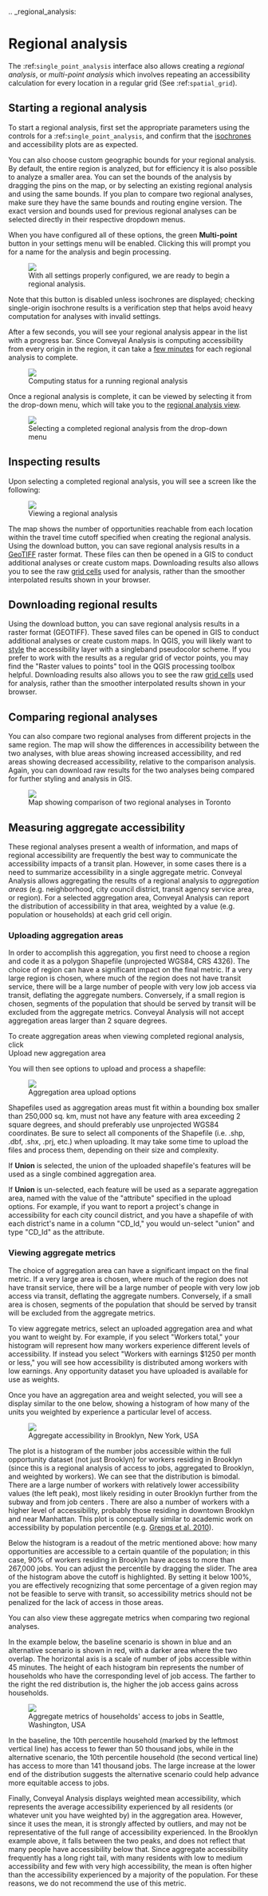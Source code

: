 .. _regional_analysis:
# Regional analysis

The :ref:`single_point_analysis` interface also allows creating a *regional analysis*, or *multi-point analysis* which involves repeating an accessibility calculation for every location in a regular grid (See :ref:`spatial_grid`).

## Starting a regional analysis

To start a regional analysis, first set the appropriate parameters using the controls for a :ref:`single_point_analysis`, and confirm that the [isochrones](../glossary.md#isochrone) and accessibility plots are as expected.

You can also choose custom geographic bounds for your regional analysis. By default, the entire region is analyzed, but for efficiency it is also possible to analyze a smaller area. You can set the bounds of the analysis by dragging the pins on the map, or by selecting an existing regional analysis and using the same bounds. If you plan to compare two regional analyses, make sure they have the same bounds and routing engine version. The exact version and bounds used for previous regional analyses can be selected directly in their respective dropdown menus. 

When you have configured all of these options, the green **Multi-point**<i class="fa fa-plus"></i> button in your settings menu will be enabled. Clicking this will prompt you for a name for the analysis and begin processing. 

<figure>
  <img src="../static/img/ready-for-regional-analysis.png" />
    <figcaption>With all settings properly configured, we are ready to begin a regional analysis.</figcaption>
</figure>

Note that this button is disabled unless isochrones are displayed; checking single-origin isochrone results is a verification step that helps avoid heavy computation for analyses with invalid settings.

After a few seconds, you will see your regional analysis appear in the list with a progress bar. Since Conveyal Analysis is computing accessibility from every origin in the region, it can take a [few minutes](../learn-more/faq.html#how-long-should-each-regional-analysis-take) for each regional analysis to complete.

<figure>
  <img src="../static/img/regional-progress.png" />
    <figcaption>Computing status for a running regional analysis</figcaption>
</figure>

Once a regional analysis is complete, it can be viewed by selecting it from the drop-down menu, which will take you to the [regional analysis view](regional.html).

<figure>
  <img src="../static/img/regional-selection.png" />
    <figcaption>Selecting a completed regional analysis from the drop-down menu</figcaption>
</figure>

## Inspecting results
Upon selecting a completed regional analysis, you will see a screen like the following:

<figure>
  <img src="../static/img/regional.png" />
  <figcaption>Viewing a regional analysis</figcaption>
</figure>

The map shows the number of opportunities reachable from each location within the travel time cutoff specified when creating the regional analysis. Using the download button, you can save regional analysis results in a [GeoTIFF](https://en.wikipedia.org/wiki/GeoTIFF) raster format. These files can then be opened in a GIS to conduct additional analyses or create custom maps. Downloading results also allows you to see the raw [grid cells](methodology.html#spatial-resolution) used for analysis, rather than the smoother interpolated results shown in your browser.

## Downloading regional results

Using the download button, you can save regional analysis results in a raster format (GEOTIFF). These saved files can be opened in GIS to conduct additional analyses or create custom maps. In QGIS, you will likely want to [style](https://docs.qgis.org/2.8/en/docs/training_manual/rasters/changing_symbology.html#basic-fa-changing-raster-layer-symbology) the accessibility layer with a singleband pseudocolor scheme. If you prefer to work with the results as a regular grid of vector points, you may find the "Raster values to points" tool in the QGIS processing toolbox helpful. Downloading results also allows you to see the raw [grid cells](methodology.html#spatial-resolution) used for analysis, rather than the smoother interpolated results shown in your browser.

## Comparing regional analyses

You can also compare two regional analyses from different projects in the same region. The map will show the differences in accessibility between the two analyses, with blue areas showing increased accessibility, and red areas showing decreased accessibility, relative to the comparison analysis. Again, you can download raw results for the two analyses being compared for further styling and analysis in GIS.

<figure>
  <img src="../static/img/regional-comparison.png" />
    <figcaption>Map showing comparison of two regional analyses in Toronto</figcaption>
</figure>

## Measuring aggregate accessibility

These regional analyses present a wealth of information, and maps of regional accessibility are frequently the best way to communicate the accessibility impacts of a transit plan. However, in some cases there is a need to summarize accessibility in a single aggregate metric. Conveyal Analysis allows aggregating the results of a regional analysis to _aggregation areas_ (e.g. neighborhood, city council district, transit agency service area, or region). For a selected aggregation area, Conveyal Analysis can report the distribution of accessibility in that area, weighted by a value (e.g. population or households) at each grid cell origin.

### Uploading aggregation areas

In order to accomplish this aggregation, you first need to choose a region and code it as a polygon Shapefile (unprojected WGS84, CRS 4326). The choice of region can have a significant impact on the final metric. If a very large region is chosen, where much of the region does not have transit service, there will be a large number of people with very low job access via transit, deflating the aggregate numbers. Conversely, if a small region is chosen, segments of the population that should be served by transit will be excluded from the aggregate metrics. Conveyal Analysis will not accept aggregation areas larger than 2 square degrees.

To create aggregation areas when viewing completed regional analysis, click
<br><span class="btn btn-info">Upload new aggregation area <i class="fa fa-caret-down"></i></span>

You will then see options to upload and process a shapefile:

<figure>
  <img src="../static/img/upload-aggregation-area.png" />
  <figcaption>Aggregation area upload options</figcaption>
</figure>

Shapefiles used as aggregation areas must fit within a bounding box smaller than 250,000 sq. km, must not have any feature with area exceeding 2 square degrees, and should preferably use unprojected WGS84 coordinates. Be sure to select all components of the Shapefile (i.e. .shp, .dbf, .shx, .prj, etc.) when uploading. It may take some time to upload the files and process them, depending on their size and complexity.

If **Union** is selected, the union of the uploaded shapefile's features will be used as a single combined aggregation area.

If **Union** is un-selected, each feature will be used as a separate aggregation area, named with the value of the "attribute" specified in the upload options. For example, if you want to report a project's change in accessibility for each city council district, and you have a shapefile of with each district's name in a column "CD_Id," you would un-select "union" and type "CD_Id" as the attribute.

### Viewing aggregate metrics

The choice of aggregation area can have a significant impact on the final metric. If a very large area is chosen, where much of the region does not have transit service, there will be a large number of people with very low job access via transit, deflating the aggregate numbers. Conversely, if a small area is chosen, segments of the population that should be served by transit will be excluded from the aggregate metrics.

To view aggregate metrics, select an uploaded aggregation area and what you want to weight by. For example, if you select "Workers total," your histogram will represent how many workers experience different levels of accessibility. If instead you select "Workers with earnings \$1250 per month or less," you will see how accessibility is distributed among workers with low earnings. Any opportunity dataset you have uploaded is available for use as weights.

Once you have an aggregation area and weight selected, you will see a display similar to the one below, showing a histogram of how many of the units you weighted by experience a particular level of access.

<figure>
  <img src="../static/img/aggregate-accessibility.png" />
  <figcaption>Aggregate accessibility in Brooklyn, New York, USA</figcaption>
</figure>

The plot is a histogram of the number jobs accessible within the full opportunity dataset (not just Brooklyn) for workers residing in Brooklyn (since this is a regional analysis of access to jobs, aggregated to Brooklyn, and weighted by workers). We can see that the distribution is bimodal. There are a large number of workers with relatively lower accessibility values (the left peak), most likely residing in outer Brooklyn further from the subway and from job centers . There are also a number of workers with a higher level of accessibility, probably those residing in downtown Brooklyn and near Manhattan. This plot is conceptually similar to academic work on accessibility by population percentile (e.g. [Grengs et al. 2010](http://journals.sagepub.com/doi/10.1177/0739456X10363278)).

Below the histogram is a readout of the metric mentioned above: how many opportunities are accessible to a certain quantile of the population; in this case, 90% of workers residing in Brooklyn have access to more than 267,000 jobs. You can adjust the percentile by dragging the slider. The area of the histogram above the cutoff is highlighted. By setting it below 100%, you are effectively recognizing that some percentage of a given region may not be feasible to serve with transit, so accessibility metrics should not be penalized for the lack of access in those areas.

You can also view these aggregate metrics when comparing two regional analyses.

In the example below, the baseline scenario is shown in blue and an alternative scenario is shown in red, with a darker area where the two overlap. The horizontal axis is a scale of number of jobs accessible within 45 minutes. The height of each histogram bin represents the number of households who have the corresponding level of job access. The farther to the right the red distribution is, the higher the job access gains across households.

<figure>
  <img src="../static/img/seattle-comparison.jpeg" />
  <figcaption>Aggregate metrics of households' access to jobs in Seattle, Washington, USA</figcaption>
</figure>

In the baseline, the 10th percentile household (marked by the leftmost vertical line) has access to fewer than 50 thousand jobs, while in the alternative scenario, the 10th percentile household (the second vertical line) has access to more than 141 thousand jobs. The large increase at the lower end of the distribution suggests the alternative scenario could help advance more equitable access to jobs.

Finally, Conveyal Analysis displays weighted mean accessibility, which represents the average accessibility experienced by all residents (or whatever unit you have weighted by) in the aggregation area. However, since it uses the mean, it is strongly affected by outliers, and may not be representative of the full range of accessibility experienced. In the Brooklyn example above, it falls between the two peaks, and does not reflect that many people have accessibility below that. Since aggregate accessibility frequently has a long right tail, with many residents with low to medium accessibility and few with very high accessibility, the mean is often higher than the accessibility experienced by a majority of the population. For these reasons, we do not recommend the use of this metric.
